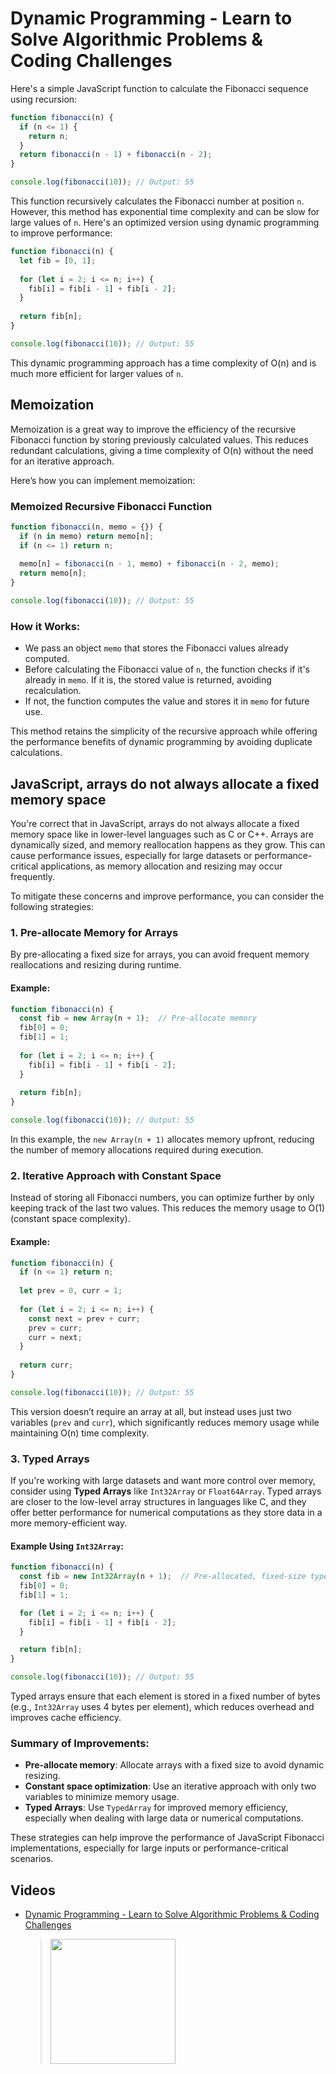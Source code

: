 # Dynamic Programming - Learn to Solve Algorithmic Problems & Coding Challenges

Here's a simple JavaScript function to calculate the Fibonacci sequence using recursion:

```javascript
function fibonacci(n) {
  if (n <= 1) {
    return n;
  }
  return fibonacci(n - 1) + fibonacci(n - 2);
}

console.log(fibonacci(10)); // Output: 55
```

This function recursively calculates the Fibonacci number at position `n`. However, this method has exponential time complexity and can be slow for large values of `n`. Here's an optimized version using dynamic programming to improve performance:

```javascript
function fibonacci(n) {
  let fib = [0, 1];
  
  for (let i = 2; i <= n; i++) {
    fib[i] = fib[i - 1] + fib[i - 2];
  }
  
  return fib[n];
}

console.log(fibonacci(10)); // Output: 55
```

This dynamic programming approach has a time complexity of O(n) and is much more efficient for larger values of `n`.

## Memoization

Memoization is a great way to improve the efficiency of the recursive Fibonacci function by storing previously calculated values. This reduces redundant calculations, giving a time complexity of O(n) without the need for an iterative approach.

Here’s how you can implement memoization:

### Memoized Recursive Fibonacci Function

```javascript
function fibonacci(n, memo = {}) {
  if (n in memo) return memo[n];
  if (n <= 1) return n;
  
  memo[n] = fibonacci(n - 1, memo) + fibonacci(n - 2, memo);
  return memo[n];
}

console.log(fibonacci(10)); // Output: 55
```

### How it Works:
- We pass an object `memo` that stores the Fibonacci values already computed.
- Before calculating the Fibonacci value of `n`, the function checks if it's already in `memo`. If it is, the stored value is returned, avoiding recalculation.
- If not, the function computes the value and stores it in `memo` for future use.

This method retains the simplicity of the recursive approach while offering the performance benefits of dynamic programming by avoiding duplicate calculations.

## JavaScript, arrays do not always allocate a fixed memory space

You're correct that in JavaScript, arrays do not always allocate a fixed memory space like in lower-level languages such as C or C++. Arrays are dynamically sized, and memory reallocation happens as they grow. This can cause performance issues, especially for large datasets or performance-critical applications, as memory allocation and resizing may occur frequently.

To mitigate these concerns and improve performance, you can consider the following strategies:

### 1. **Pre-allocate Memory for Arrays**
By pre-allocating a fixed size for arrays, you can avoid frequent memory reallocations and resizing during runtime.

#### Example:
```javascript
function fibonacci(n) {
  const fib = new Array(n + 1);  // Pre-allocate memory
  fib[0] = 0;
  fib[1] = 1;
  
  for (let i = 2; i <= n; i++) {
    fib[i] = fib[i - 1] + fib[i - 2];
  }
  
  return fib[n];
}

console.log(fibonacci(10)); // Output: 55
```

In this example, the `new Array(n + 1)` allocates memory upfront, reducing the number of memory allocations required during execution.

### 2. **Iterative Approach with Constant Space**
Instead of storing all Fibonacci numbers, you can optimize further by only keeping track of the last two values. This reduces the memory usage to O(1) (constant space complexity).

#### Example:
```javascript
function fibonacci(n) {
  if (n <= 1) return n;
  
  let prev = 0, curr = 1;
  
  for (let i = 2; i <= n; i++) {
    const next = prev + curr;
    prev = curr;
    curr = next;
  }
  
  return curr;
}

console.log(fibonacci(10)); // Output: 55
```

This version doesn’t require an array at all, but instead uses just two variables (`prev` and `curr`), which significantly reduces memory usage while maintaining O(n) time complexity.

### 3. **Typed Arrays**
If you're working with large datasets and want more control over memory, consider using **Typed Arrays** like `Int32Array` or `Float64Array`. Typed arrays are closer to the low-level array structures in languages like C, and they offer better performance for numerical computations as they store data in a more memory-efficient way.

#### Example Using `Int32Array`:
```javascript
function fibonacci(n) {
  const fib = new Int32Array(n + 1);  // Pre-allocated, fixed-size typed array
  fib[0] = 0;
  fib[1] = 1;

  for (let i = 2; i <= n; i++) {
    fib[i] = fib[i - 1] + fib[i - 2];
  }

  return fib[n];
}

console.log(fibonacci(10)); // Output: 55
```

Typed arrays ensure that each element is stored in a fixed number of bytes (e.g., `Int32Array` uses 4 bytes per element), which reduces overhead and improves cache efficiency.

### Summary of Improvements:
- **Pre-allocate memory**: Allocate arrays with a fixed size to avoid dynamic resizing.
- **Constant space optimization**: Use an iterative approach with only two variables to minimize memory usage.
- **Typed Arrays**: Use `TypedArray` for improved memory efficiency, especially when dealing with large data or numerical computations.

These strategies can help improve the performance of JavaScript Fibonacci implementations, especially for large inputs or performance-critical scenarios.

## Videos

* [Dynamic Programming - Learn to Solve Algorithmic Problems & Coding Challenges](https://www.youtube.com/watch?v=oBt53YbR9Kk)
	> [<img src="https://img.youtube.com/vi/oBt53YbR9Kk/0.jpg" width="200">](https://www.youtube.com/watch?v=oBt53YbR9Kk "Dynamic Programming - Learn to Solve Algorithmic Problems & Coding Challenges by Bouali Ali 51,714 views 3 hours, 17 minutes")
